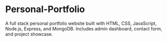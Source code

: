 # Personal-Portfolio
A full stack personal portfolio website built with HTML, CSS, JavaScript, Node.js, Express, and MongoDB. Includes admin dashboard, contact form, and project showcase.
